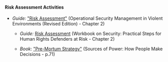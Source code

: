 
#### Risk Assessment Activities

* *Guide:* ["Risk Assessment"](http://www.odihpn.org/index.php?option=com_k2&view=item&layout=item&id=3159#page=42) (Operational Security Management in Violent Environments (Revised Edition) - Chapter 2)

  * *Guide:* [Risk Assessment](http://frontlinedefenders.org/files/workbook_eng.pdf#page=9) (Workbook on Security: Practical Steps for Human Rights Defenders at Risk - Chapter 2)

  * *Book*: ["Pre-Mortum Strategy"](http://books.google.com/books?id=nn1kGwL4hRgC&lpg=PP1&pg=PA71#v=onepage&q&f=false) (Sources of Power: How People Make Decisions - p.71)

